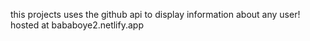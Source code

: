 this projects uses the github api to display information about any user!
hosted at bababoye2.netlify.app
